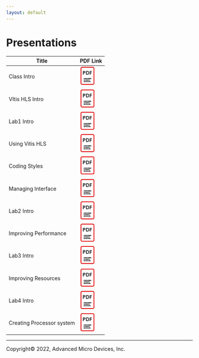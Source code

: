 ```yaml
---
layout: default
---
```


# Presentations

| Title| PDF Link |
| --- | ---- |
| Class Intro |  [![alt text](./images/pdf.png)](https://github.com/Xilinx/xup_high_level_synthesis_design_flow/blob/main/slides/01_Class_Intro.pdf) |
| VItis HLS Intro |  [![alt text](./images/pdf.png)](https://github.com/Xilinx/xup_high_level_synthesis_design_flow/blob/main/slides/11_VItis_HLS_intro.pdf) |
| Lab1 Intro |  [![alt text](./images/pdf.png)](https://github.com/Xilinx/xup_high_level_synthesis_design_flow/blob/main/slides/12a_Lab1_Intro.pdf) |
| Using Vitis HLS |  [![alt text](./images/pdf.png)](hhttps://github.com/Xilinx/xup_high_level_synthesis_design_flow/blob/main/slides/12_Using_VitisHLS.pdf) |
| Coding Styles |  [![alt text](./images/pdf.png)](https://github.com/Xilinx/xup_high_level_synthesis_design_flow/blob/main/slides/13_Coding_Styles.pdf) |
| Managing Interface|  [![alt text](./images/pdf.png)](https://github.com/Xilinx/xup_high_level_synthesis_design_flow/blob/main/slides/14_Managing_Interface.pdf) |
| Lab2 Intro |  [![alt text](./images/pdf.png)](https://github.com/Xilinx/xup_high_level_synthesis_design_flow/blob/main/slides/21a_Lab2_Intro.pdf) |
| Improving Performance |  [![alt text](./images/pdf.png)](https://github.com/Xilinx/xup_high_level_synthesis_design_flow/blob/main/slides/21_Improving_Performance.pdf) |
| Lab3 Intro|  [![alt text](./images/pdf.png)](https://github.com/Xilinx/xup_high_level_synthesis_design_flow/blob/main/slides/22a_Lab3_Intro.pdf) |
| Improving Resources|  [![alt text](./images/pdf.png)](https://github.com/Xilinx/xup_high_level_synthesis_design_flow/blob/main/slides/22_Improving_Resources.pdf) |
| Lab4 Intro |  [![alt text](./images/pdf.png)](https://github.com/Xilinx/xup_high_level_synthesis_design_flow/blob/main/slides/23a_Lab4_Intro.pdf) |
| Creating Processor system |  [![alt text](./images/pdf.png)](https://github.com/Xilinx/xup_high_level_synthesis_design_flow/blob/main/slides/23_Creating_Processor_system.pdf) |

---------------------------------------
<p class="copyright">Copyright© 2022, Advanced Micro Devices, Inc.</p>

